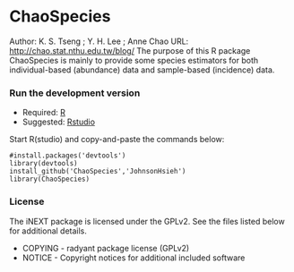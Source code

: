 ChaoSpecies
===========

Author: K. S. Tseng ; Y. H. Lee ; Anne Chao
URL: http://chao.stat.nthu.edu.tw/blog/
The purpose of this R package ChaoSpecies is mainly to provide some species estimators for both individual-based (abundance) data and sample-based (incidence) data.

### Run the development version
- Required: [R](http://www.r-project.org/)
- Suggested: [Rstudio](http://www.rstudio.com/ide/download/)

Start R(studio) and copy-and-paste the commands below:

    #install.packages('devtools')
    library(devtools)
    install_github('ChaoSpecies','JohnsonHsieh')
    library(ChaoSpecies)

### License
The iNEXT package is licensed under the GPLv2. See the files listed below for additional details.

- COPYING - radyant package license (GPLv2)
- NOTICE - Copyright notices for additional included software
